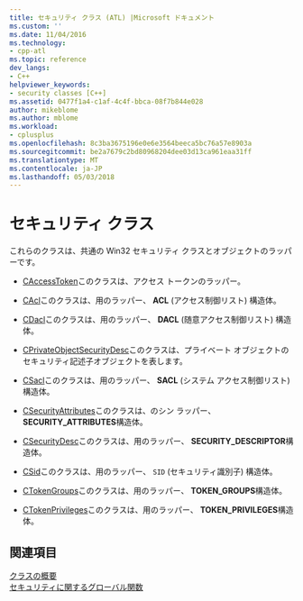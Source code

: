 ```yaml
---
title: セキュリティ クラス (ATL) |Microsoft ドキュメント
ms.custom: ''
ms.date: 11/04/2016
ms.technology:
- cpp-atl
ms.topic: reference
dev_langs:
- C++
helpviewer_keywords:
- security classes [C++]
ms.assetid: 0477f1a4-c1af-4c4f-bbca-08f7b844e028
author: mikeblome
ms.author: mblome
ms.workload:
- cplusplus
ms.openlocfilehash: 8c3ba3675196e0e6e3564beeca5bc76a57e8903a
ms.sourcegitcommit: be2a7679c2bd80968204dee03d13ca961eaa31ff
ms.translationtype: MT
ms.contentlocale: ja-JP
ms.lasthandoff: 05/03/2018
---
```

# <a name="security-classes"></a>セキュリティ クラス
これらのクラスは、共通の Win32 セキュリティ クラスとオブジェクトのラッパーです。  
  
-   [CAccessToken](../atl/reference/caccesstoken-class.md)このクラスは、アクセス トークンのラッパー。  
  
-   [CAcl](../atl/reference/cacl-class.md)このクラスは、用のラッパー、 **ACL** (アクセス制御リスト) 構造体。  
  
-   [CDacl](../atl/reference/cdacl-class.md)このクラスは、用のラッパー、 **DACL** (随意アクセス制御リスト) 構造体。  
  
-   [CPrivateObjectSecurityDesc](../atl/reference/cprivateobjectsecuritydesc-class.md)このクラスは、プライベート オブジェクトのセキュリティ記述子オブジェクトを表します。  
  
-   [CSacl](../atl/reference/csacl-class.md)このクラスは、用のラッパー、 **SACL** (システム アクセス制御リスト) 構造体。  
  
-   [CSecurityAttributes](../atl/reference/csecurityattributes-class.md)このクラスは、のシン ラッパー、 **SECURITY_ATTRIBUTES**構造体。  
  
-   [CSecurityDesc](../atl/reference/csecuritydesc-class.md)このクラスは、用のラッパー、 **SECURITY_DESCRIPTOR**構造体。  
  
-   [CSid](../atl/reference/csid-class.md)このクラスは、用のラッパー、 `SID` (セキュリティ識別子) 構造体。  
  
-   [CTokenGroups](../atl/reference/ctokengroups-class.md)このクラスは、用のラッパー、 **TOKEN_GROUPS**構造体。  
  
-   [CTokenPrivileges](../atl/reference/ctokenprivileges-class.md)このクラスは、用のラッパー、 **TOKEN_PRIVILEGES**構造体。  
  
## <a name="see-also"></a>関連項目  
 [クラスの概要](../atl/atl-class-overview.md)   
 [セキュリティに関するグローバル関数](../atl/reference/security-global-functions.md)

